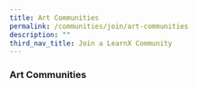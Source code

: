 ```yaml
---
title: Art Communities
permalink: /communities/join/art-communities
description: ""
third_nav_title: Join a LearnX Community
---
```

### **Art Communities**